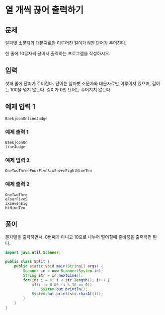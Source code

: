# 열 개씩 끊어 출력하기

## 문제
알파벳 소문자와 대문자로만 이루어진 길이가 N인 단어가 주어진다.

한 줄에 10글자씩 끊어서 출력하는 프로그램을 작성하시오.

## 입력
첫째 줄에 단어가 주어진다. 단어는 알파벳 소문자와 대문자로만 이루어져 있으며, 길이는 100을 넘지 않는다. 길이가 0인 단어는 주어지지 않는다.

## 예제 입력 1
```
BaekjoonOnlineJudge
```

### 예제 출력 1
```
BaekjoonOn
lineJudge
```

### 예제 입력 2
```
OneTwoThreeFourFiveSixSevenEightNineTen
```

### 예제 출력 2
```
OneTwoThre
eFourFiveS
ixSevenEig
htNineTen
```

## 풀이
문자열을 출력하면서, 0번째가 아니고 10으로 나누어 떨어질때 줄바꿈을 출력하면 된다.
```java
import java.util.Scanner;

public class Split {
    public static void main(String[] args) {
        Scanner in = new Scanner(System.in);
        String str = in.nextLine();
        for(int i = 0; i < str.length(); i++) {
            if(i != 0 && (i % 10 == 0))
                System.out.println();
            System.out.print(str.charAt(i));
        }
    }
}
```